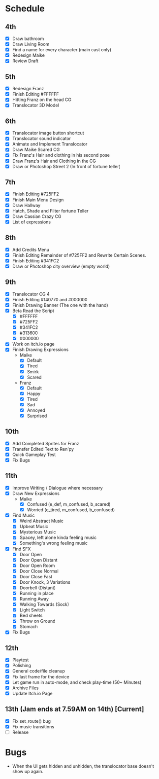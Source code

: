 # Schedule

## 4th

- [x] Draw bathroom
- [x] Draw Living Room
- [x] Find a name for every character (main cast only)
- [x] Redesign Maike
- [x] Review Draft

## 5th

- [x] Redesign Franz
- [x] Finish Editing #FFFFFF
- [x] Hitting Franz on the head CG
- [x] Translocator 3D Model

## 6th

- [x] Translocator image button shortcut
- [x] Translocator sound indicator
- [x] Animate and Implement Translocator
- [x] Draw Maike Scared CG
- [x] Fix Franz's Hair and clothing in his second pose
- [x] Draw Franz's Hair and Clothing in the CG
- [x] Draw or Photoshop Street 2 (In front of fortune teller)

## 7th

- [x] Finish Editing #725FF2
- [x] Finish Main Menu Design
- [x] Draw Hallway
- [x] Hatch, Shade and Filter fortune Teller
- [x] Draw Cassian Crazy CG
- [x] List of expressions

## 8th

- [x] Add Credits Menu
- [x] Finish Editing Remainder of #725FF2 and Rewrite Certain Scenes.
- [x] Finish Editing #341FC2
- [x] Draw or Photoshop city overview (empty world)

## 9th

- [x] Translocator CG 4
- [x] Finish Editing #140770 and #000000
- [x] Finish Drawing Banner (The one with the hand)
- [x] Beta Read the Script
  - [x] #FFFFFF
  - [x] #725FF2
  - [x] #341FC2
  - [x] #313600
  - [x] #000000
- [x] Work on itch.io page
- [x] Finish Drawing Expressions
  - Maike
    - [x] Default
    - [x] Tired
    - [x] Smirk
    - [x] Scared
  - Franz
    - [x] Default
    - [x] Happy
    - [x] Tired
    - [x] Sad
    - [x] Annoyed
    - [x] Surprised

## 10th

- [x] Add Completed Sprites for Franz
- [x] Transfer Edited Text to Ren'py
- [x] Quick Gameplay Test
- [x] Fix Bugs

## 11th

- [x] Improve Writing / Dialogue where necessary
- [x] Draw New Expressions
  - Maike
    - [x] Confused (e_def, m_confused, b_scared)
    - [x] Worried (e_tired, m_confused, b_confused)
- [x] Find Music
  - [x] Weird Abstract Music
  - [x] Upbeat Music
  - [x] Mysterious Music
  - [x] Spacey, left alone kinda feeling music
  - [x] Something's wrong feeling music
- [x] Find SFX
  - [x] Door Open
  - [x] Door Open Distant
  - [x] Door Open Room
  - [x] Door Close Normal
  - [x] Door Close Fast
  - [x] Door Knock, 3 Variations
  - [x] Doorbell (Distant)
  - [x] Running in place
  - [x] Running Away
  - [x] Walking Towards (Sock)
  - [x] Light Switch
  - [x] Bed sheets
  - [x] Throw on Ground
  - [x] Stomach
- [x] Fix Bugs

## 12th

- [x] Playtest
- [x] Polishing
- [x] General code/file cleanup
- [x] Fix last frame for the device
- [x] Let game run in auto-mode, and check play-time (50~ Minutes)
- [x] Archive Files
- [x] Update Itch.io Page

## 13th (Jam ends at 7.59AM on 14th) [Current]

- [x] Fix set_route() bug
- [x] Fix music transitions
- [ ] Release

# Bugs

- When the UI gets hidden and unhidden, the translocator base doesn't show up again.
